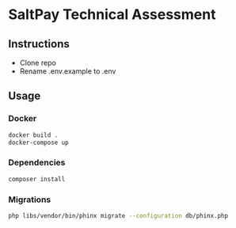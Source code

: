 # SaltPay Technical Assessment

## Instructions

* Clone repo
* Rename .env.example to .env


## Usage
### Docker

```bash
docker build .
docker-compose up
```

### Dependencies

```bash
composer install
```
### Migrations

```bash
php libs/vendor/bin/phinx migrate --configuration db/phinx.php
```
